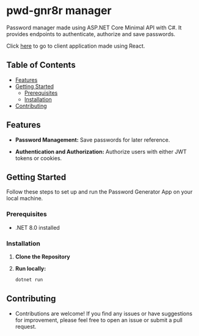 # pwd-gnr8r manager

Password manager made using ASP.NET Core Minimal API with C#. It provides endpoints to authenticate, authorize and save passwords.

Click [here](https://github.com/anandxs/pwd-gnr8r) to go to client application made using React.

## Table of Contents

- [Features](#features)
- [Getting Started](#getting-started)
  - [Prerequisites](#prerequisites)
  - [Installation](#installation)
- [Contributing](#contributing)

## Features

- **Password Management:** Save passwords for later reference.

- **Authentication and Authorization:** Authorize users with either JWT tokens or cookies.

## Getting Started

Follow these steps to set up and run the Password Generator App on your local machine.

### Prerequisites

- .NET 8.0 installed

### Installation

1. **Clone the Repository**

2. **Run locally:**

   ```powershell
   dotnet run
   ```

## Contributing

- Contributions are welcome! If you find any issues or have suggestions for improvement, please feel free to open an issue or submit a pull request.
